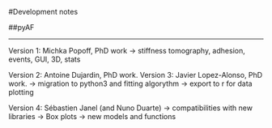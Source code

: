 #Development notes

##pyAF
*****************************
Version 1: Michka Popoff, PhD work
-> stiffness tomography, adhesion, events, GUI, 3D, stats

Version 2: Antoine Dujardin, PhD work.
Version 3: Javier Lopez-Alonso, PhD work.
-> migration to python3 and fitting algorythm
-> export to r for data plotting

Version 4: Sébastien Janel (and Nuno Duarte)
-> compatibilities with new libraries
-> Box plots
-> new models and functions